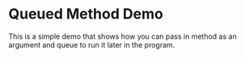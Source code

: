 # Queued Method Demo
This is a simple demo that shows how you can pass in method as an argument and queue to run it later in the program.
